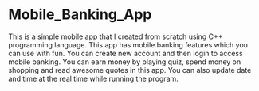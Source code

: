 # Mobile_Banking_App
This is a simple mobile app that I created from scratch using C++ programming language. This app has mobile banking features which you can use with fun.
You can create new account and then login to access mobile banking.
You can earn money by playing quiz, spend money on shopping and read awesome quotes in this app.
You can also update date and time at the real time while running the program.
